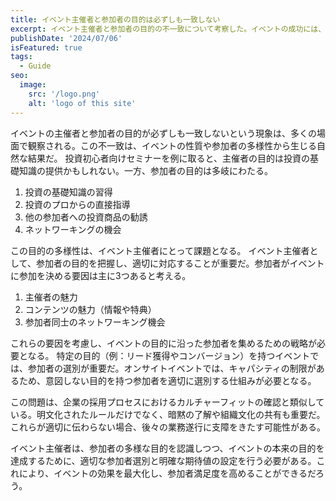 ```yaml
---
title: イベント主催者と参加者の目的は必ずしも一致しない
excerpt: イベント主催者と参加者の目的の不一致について考察した。イベントの成功には、参加者の多様な目的を理解し、適切な選別と期待値の設定が重要。主催者の意図と参加者の目的のバランスを取ることで、イベントの効果を最大化し、参加者満足度を向上させる方法がある。
publishDate: '2024/07/06'
isFeatured: true
tags:
  - Guide
seo:
  image:
    src: '/logo.png'
    alt: 'logo of this site'
---
```


イベントの主催者と参加者の目的が必ずしも一致しないという現象は、多くの場面で観察される。この不一致は、イベントの性質や参加者の多様性から生じる自然な結果だ。
投資初心者向けセミナーを例に取ると、主催者の目的は投資の基礎知識の提供かもしれない。一方、参加者の目的は多岐にわたる。

1. 投資の基礎知識の習得
1. 投資のプロからの直接指導
1. 他の参加者への投資商品の勧誘
1. ネットワーキングの機会

この目的の多様性は、イベント主催者にとって課題となる。
イベント主催者として、参加者の目的を把握し、適切に対応することが重要だ。参加者がイベントに参加を決める要因は主に3つあると考える。

1. 主催者の魅力
1. コンテンツの魅力（情報や特典）
1. 参加者同士のネットワーキング機会

これらの要因を考慮し、イベントの目的に沿った参加者を集めるための戦略が必要となる。
特定の目的（例：リード獲得やコンバージョン）を持つイベントでは、参加者の選別が重要だ。オンサイトイベントでは、キャパシティの制限があるため、意図しない目的を持つ参加者を適切に選別する仕組みが必要となる。

この問題は、企業の採用プロセスにおけるカルチャーフィットの確認と類似している。明文化されたルールだけでなく、暗黙の了解や組織文化の共有も重要だ。これらが適切に伝わらない場合、後々の業務遂行に支障をきたす可能性がある。

イベント主催者は、参加者の多様な目的を認識しつつ、イベントの本来の目的を達成するために、適切な参加者選別と明確な期待値の設定を行う必要がある。これにより、イベントの効果を最大化し、参加者満足度を高めることができるだろう。
